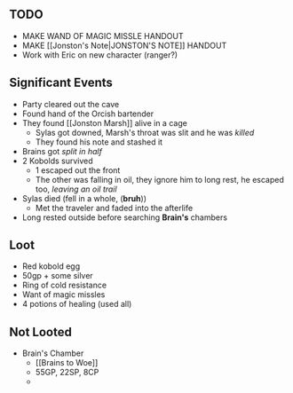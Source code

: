 ## TODO
- MAKE WAND OF MAGIC MISSLE HANDOUT
- MAKE [[Jonston's Note|JONSTON'S NOTE]] HANDOUT
- Work with Eric on new character (ranger?)

## Significant Events
- Party cleared out the cave
- Found hand of the Orcish bartender
-  They found [[Jonston Marsh]] alive in a cage
	- Sylas got downed, Marsh's throat was slit and he was *killed*
	- They found his note and stashed it
- Brains got *split in half*
- 2 Kobolds survived
	- 1 escaped out the front
	- The other was falling in oil, they ignore him to long rest, he escaped too, *leaving an oil trail*
- Sylas died (fell in a whole, (**bruh**))
	- Met the traveler and faded into the afterlife
- Long rested outside before searching **Brain's** chambers
## Loot
- Red kobold egg
- 50gp + some silver
- Ring of cold resistance
- Want of magic missles
- 4 potions of healing (used all)

## Not Looted
- Brain's Chamber
	- [[Brains to Woe]]
	- 55GP, 22SP, 8CP
	- 